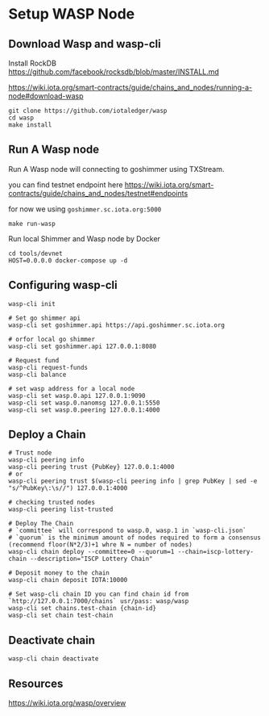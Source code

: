 # Setup WASP Node

## Download Wasp and wasp-cli

Install RockDB <https://github.com/facebook/rocksdb/blob/master/INSTALL.md>

<https://wiki.iota.org/smart-contracts/guide/chains_and_nodes/running-a-node#download-wasp>

```SHELL
git clone https://github.com/iotaledger/wasp
cd wasp
make install
```

## Run A Wasp node

Run A Wasp node will connecting to goshimmer using TXStream.

you can find testnet endpoint here <https://wiki.iota.org/smart-contracts/guide/chains_and_nodes/testnet#endpoints>

for now we using `goshimmer.sc.iota.org:5000`

```shell
make run-wasp
```

Run local Shimmer and Wasp node by Docker

```shell
cd tools/devnet
HOST=0.0.0.0 docker-compose up -d
```

## Configuring wasp-cli

```shell
wasp-cli init

# Set go shimmer api
wasp-cli set goshimmer.api https://api.goshimmer.sc.iota.org

# orfor local go shimmer
wasp-cli set goshimmer.api 127.0.0.1:8080

# Request fund
wasp-cli request-funds
wasp-cli balance

# set wasp address for a local node
wasp-cli set wasp.0.api 127.0.0.1:9090
wasp-cli set wasp.0.nanomsg 127.0.0.1:5550
wasp-cli set wasp.0.peering 127.0.0.1:4000
```

## Deploy a Chain

```Shell
# Trust node
wasp-cli peering info
wasp-cli peering trust {PubKey} 127.0.0.1:4000
# or
wasp-cli peering trust $(wasp-cli peering info | grep PubKey | sed -e "s/^PubKey\:\s//") 127.0.0.1:4000

# checking trusted nodes
wasp-cli peering list-trusted

# Deploy The Chain
# `committee` will correspond to wasp.0, wasp.1 in `wasp-cli.json`
# `quorum` is the minimum amount of nodes required to form a consensus (recommend floor(N*2/3)+1 whre N = number of nodes)
wasp-cli chain deploy --committee=0 --quorum=1 --chain=iscp-lottery-chain --description="ISCP Lottery Chain"

# Deposit money to the chain
wasp-cli chain deposit IOTA:10000

# Set wasp-cli chain ID you can find chain id from `http://127.0.0.1:7000/chains` usr/pass: wasp/wasp
wasp-cli set chains.test-chain {chain-id}
wasp-cli set chain test-chain
```

## Deactivate chain

```SHELL
wasp-cli chain deactivate
```

## Resources

<https://wiki.iota.org/wasp/overview>
